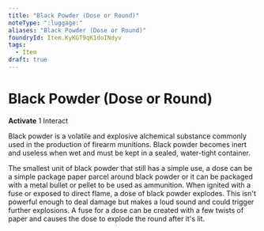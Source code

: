 ```yaml
---
title: "Black Powder (Dose or Round)"
noteType: ":luggage:"
aliases: "Black Powder (Dose or Round)"
foundryId: Item.KyKGT9qK1doINdyv
tags:
  - Item
draft: true
---
```


# Black Powder (Dose or Round)

**Activate** 1 Interact

Black powder is a volatile and explosive alchemical substance commonly used in the production of firearm munitions. Black powder becomes inert and useless when wet and must be kept in a sealed, water-tight container.

The smallest unit of black powder that still has a simple use, a dose can be a simple package paper parcel around black powder or it can be packaged with a metal bullet or pellet to be used as ammunition. When ignited with a fuse or exposed to direct flame, a dose of black powder explodes. This isn't powerful enough to deal damage but makes a loud sound and could trigger further explosions. A fuse for a dose can be created with a few twists of paper and causes the dose to explode the round after it's lit.
